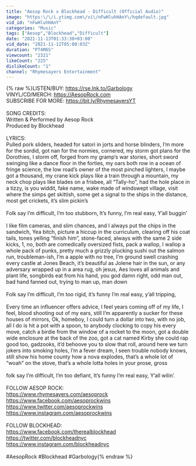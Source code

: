 ```yaml
---
title: "Aesop Rock x Blockhead - Difficult (Official Audio)"
image: "https:\/\/i.ytimg.com\/vi\/nFwHluhHAnY\/hqdefault.jpg"
vid_id: "nFwHluhHAnY"
categories: "Music"
tags: ["Aesop","Blockhead","Difficult"]
date: "2021-11-13T01:33:38+03:00"
vid_date: "2021-11-12T05:00:03Z"
duration: "PT4M6S"
viewcount: "2321"
likeCount: "225"
dislikeCount: "1"
channel: "Rhymesayers Entertainment"
---
```

{% raw %}LISTEN/BUY: <a rel="nofollow" target="blank" href="https://rse.lnk.to/Garbology">https://rse.lnk.to/Garbology</a><br />VINYL/CD/MERCH: <a rel="nofollow" target="blank" href="https://AesopRock.com">https://AesopRock.com</a><br />SUBSCRIBE FOR MORE: <a rel="nofollow" target="blank" href="https://bit.ly/RhymesayersYT">https://bit.ly/RhymesayersYT</a> <br /><br />SONG CREDITS:<br />Written &amp; Performed by Aesop Rock<br />Produced by Blockhead<br /><br />LYRICS:<br />Pulled pork sliders, headed for satori in jorts and horse blinders, I’m more for the sordid, got nan for the normies, cornered, my storm got plans for the Dorothies, I storm off, forged from my gramp’s war stories, short sword swinging like a dance floor in the forties, my oars both row in a ocean of fringe science, the low road’s owner of the most pinched lighters, I maybe got a thousand, my crane kick plays like a train through a mountain, my neck chop plays like blades on a frisbee, all “Tally-ho”, had the hole place in a tizzy, is you widdit, fake name, wake made of windswept village, visit where the simps get skittish, some get a signal to the ships in the distance, most get crickets, it’s slim pickin’s<br /><br />Folk say I’m difficult, I’m too stubborn, It’s funny, I’m real easy, Y’all buggin’<br /><br />I like film cameras, and slim chances, and I always put the chips in the sandwich, Yea bitch, picture a hiccup in the curriculum, clearing off his coat tails, tones yelling “finish him”, stone-faced, always with the same 2 side kicks, 1, no, both are comedically oversized fists, pack a wallop, I wallop a whole pack of punks, pretty much a grizzly plucking sushi out the salmon run, troubleman-ish, I’m a apple with no tree, I’m ground swell crashing every castle at Jones Beach, it’s beautiful as Jolene hair in the sun, or any adversary wrapped up in a area rug, oh jesus, Aes loves all animals and plant life, songbirds eat from his hand, you god damn right, odd man out, bad hand fanned out, trying to man up, man down<br /><br />Folk say I’m difficult, I’m too rigid, it’s funny I’m real easy, y’all tripping,<br /><br />Every time an influencer offers advice, I feel years coming off of my life, I feel, blood shooting out of my ears, still I’m apparently a sucker for these houses of mirrors, Ok, homeboy, I could turn a dollar into two, with no job,  all I do is hit a pot with a spoon, to anybody clocking to copy his every move, catch a birdie from the window of a rocket to the moon, got a double wide enclosure at the back of the zoo, got a cat named Kirby she could rap good too, gadzooks, it’d behoove you to slow that roll, around here we turn jokers into smoking holes, I’m a fever dream, I seen trouble nobody knows, still show his home county how a nova explodes, that’s a whole lot of “woah” on the stove, that’s a whole lotta holes in your prose, gross<br /><br />folk say I’m difficult, I’m too defiant, It’s funny I’m real easy, Y’all wilin’.<br /><br />FOLLOW AESOP ROCK:<br /><a rel="nofollow" target="blank" href="https://www.rhymesayers.com/aesoprock">https://www.rhymesayers.com/aesoprock</a><br /><a rel="nofollow" target="blank" href="https://www.facebook.com/aesoprockwins">https://www.facebook.com/aesoprockwins</a><br /><a rel="nofollow" target="blank" href="https://www.twitter.com/aesoprockwins">https://www.twitter.com/aesoprockwins</a><br /><a rel="nofollow" target="blank" href="https://www.instagram.com/aesoprockwins">https://www.instagram.com/aesoprockwins</a><br /><br />FOLLOW BLOCKHEAD:<br /><a rel="nofollow" target="blank" href="https://www.facebook.com/therealblockhead">https://www.facebook.com/therealblockhead</a><br /><a rel="nofollow" target="blank" href="https://twitter.com/blockheadnyc">https://twitter.com/blockheadnyc</a><br /><a rel="nofollow" target="blank" href="https://www.instagram.com/blockheadnyc">https://www.instagram.com/blockheadnyc</a><br /><br />#AesopRock #Blockhead #Garbology{% endraw %}
